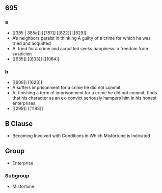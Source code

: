 ## 695
### a
- [[385 | 385a]] [[787]] [[822]] [[829]] 
- A’s neighbors persist in thinking A guilty of a crime for which he was tried and acquitted
- A, tried for a crime and acquitted seeks happiness in freedom from suspicion
- [[635]] [[833]] [[1064]] 

### b
- [[608]] [[623]] 
- A suffers imprisonment for a crime he did not commit
- A, finishing a term of imprisonment for a crime he did not commit, finds that his character as an ex-convict seriously hampers him in his honest enterprises
- [[299]] [[1183]] 

## B Clause
- Becoming Involved with Conditions in Which Misfortune is Indicated

## Group
- Enterprise

### Subgroup
- Misfortune

